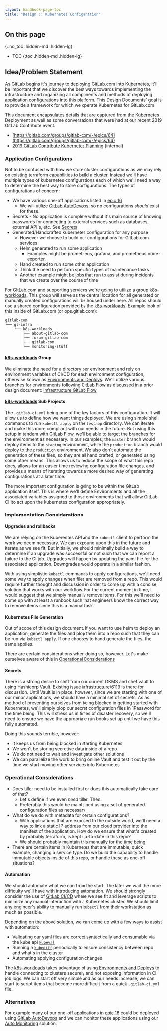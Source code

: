 ```yaml
---
layout: handbook-page-toc
title: "Design :: Kubernetes Configuration"
---
```


## On this page
{:.no_toc .hidden-md .hidden-lg}

- TOC
{:toc .hidden-md .hidden-lg}

## Idea/Problem Statement

As GitLab begins it's journey to deploying GitLab.com into Kubernetes, it'll be
important that we discover the best ways towards implementing the infrastructure
and organizing all components and methods of deploying application
configurations into this platform.  This Design Documents' goal is to provide a
framework for which we operate Kubernetes for GitLab.com

This document encapsulates details that are captured from the Kubernetes
Deployment as well as some conversations that were had at our recent 2019 GitLab
Contribute event.
* [https://gitlab.com/groups/gitlab-com/-/epics/64](https://gitlab.com/groups/gitlab-com/-/epics/64)
* [2019 GitLab Contribute Kubernetes Planning](https://docs.google.com/document/d/1N6vb0IbK3M5w2zUteyJ6c6yPu6rUBTXYQni2B5Je_k4/edit)
  (internal)

### Application Configurations

Not to be confused with how we store cluster configurations as we may rely on
existing terraform capabilities to build a cluster.  Instead we'll have multiple
types of kubernetes configurations each of which we'll need a way to determine
the best way to store configurations.  The types of configurations of concern:
  * We have various one-off applications listed in [epic 16]
    * We will utilize [GitLab AutoDevops], so no configurations _should_ exist
      for these.
  * Secrets - No application is complete without it's main source of knowing
    passwords for connecting to external services such as databases, external
    API's, etc.  See [Secrets](./#secrets)
  * Generated/Handcrafted kubernetes configuration for any purpose
    * However we choose to build our configurations for GitLab.com services
    * Helm generated to run some application
      * Examples might be prometheus, grafana, and prometheus node-exporter.
    * Hand created to run some other application
    * Think the need to perform specific types of maintenance tasks
    * Another example might be jobs that run to assist during incidents that we
      create over the course of time

For GitLab.com and supporting services we're going to utilize a group
[k8s-workloads].  This group will serve as the central location for all
generated or manually created configurations will be housed under here.  All
repos should use a shared configuration provided by the [k8s-workloads].
Example look of this inside of GitLab.com (or ops.gitlab.com):

```
gitlab-com
└── gl-infra
    └── k8s-workloads
        ├── about-gitlab-com
        ├── forum-gitlab-com
        ├── gitlab-com
        └── monitoring-stuff
```

#### [k8s-workloads] Group

We eliminate the need for a directory per environment and rely on environment
variables of CI/CD for each environment configuration, otherwise known as
[Environments and Deploys].  We'll utilize various branches for environments
following [GitLab Flow] as discussed in a prior design document: [Infrastructure
GitLab Flow]

#### [k8s-workloads] Sub Projects

The `.gitlab-ci.yml` being one of the key factors of this configuration.  It
will allow us to define how we want things deployed.  We are using simple shell
commands to run `kubectl apply` on the `testapp` directory.  We can iterate and
make this more compliant with our needs in the future.  But using this setup in
tandem with [GitLab Flow], we'll be able to target the branches for the
environment as necessary. In our examples, the `master` branch would deploy
items to the `staging` environment, while the `production` branch would deploy
to the `production` environment.  We also don't automate the generation of these
files, so they are all hand crafted, or generated using some other means.  This
allows us to reduce the scope of what this repo does, allows for an easier
time reviewing configuration file changes, and provides a means of iterating
towards a more desired way of generating configurations at a later time.

The more important configuration is going to be within the GitLab application
itself.  This is where we'll define Environments and all the associated
variables assigned to those environments that will allow GitLab CI ito act upon
the kubernetes configuration appropriately.

### Implementation Considerations
#### Upgrades and rollbacks

We are relying on the Kuberentes API and the `kubectl` client to perform the work
we deem necessary.  We can expound upon this in the future and iterate as we see
fit.  But initially, we should minimally build a way to determine if an upgrade
was successful or not such that we can report a failure to the CI job.  Upgrades
will happen by updating the yaml file for the associated application.
Downgrades would operate in a similar fashion.

With using simplistic `kubectl` commands to apply configurations, we'll need
some way to apply changes when files are removed from a repo.  This would
require further thought and discussion in order to come up with a concise
solution that works with our workflow.  For the current moment in time, I would
suggest that we simply manually remove items.  For this we'll need to come up
with at least a runbook such that engineers know the correct way to remove items
since this is a manual task.

#### Kubernetes File Generation

Out of scope of this design document.  If you want to use helm to deploy an
application, generate the files and plop them into a repo such that they can be
run via `kubectl apply`.  If one chooses to hand generate the files, the same
applies.

There are certain considerations when doing so, however. Let's make ourselves
aware of this in [Operational Considerations](./#operational-considerations)

#### Secrets

There is a strong desire to shift from our current GKMS and chef vault to using
Hashicorp Vault.  Existing issue [infrastructure/6119] is there for discussion.
Until Vault is in place, however, since we are starting with one of our minor
applications, we should have a minimal set of secrets.  As as method of
preventing ourselves from being blocked in getting started with Kubernetes,
we'll simply plop our secret configuration files in 1Password for the time
being.  This will stress us in times of disaster recovery, so we'll need to
ensure we have the appropriate run books set up until we have this fully
automated.

Doing this sounds terrible, however:
* It keeps us from being blocked in starting Kubernetes
* We won't be storing secretive data inside of a repo
* We do not need to wait and investigate other solutions
* We can parallelize the work to bring online Vault and test it out by the time
  we start moving other services into Kubernetes

### Operational Considerations

* Does tiller need to be installed first or does this automatically take care of
  that?
  * Let's define if we even _need_ tiller.  Then:
  * Preferably this would be maintained using a set of generated configuration
    files as necessary
* What do we do with metadata for certain configurations?
  * With applications that are exposed to the outside world, we'll need a way to
    link a static IP address from our cloud provider into the manifest of the
    application.  How do we ensure that what's created by probably terraform, is
    kept up-to-date in this repo?
  * We should probably maintain this manually for the time being
* There are certain items in Kubernetes that are immutable, quick example,
  changing a service type.  Do we build the capability to handle immutable
  objects inside of this repo, or handle these as one-off situations?

#### Automation

We should automate what we can from the start.  The later we wait the more
difficulty we'll have with introducing automation.  We should strongly consider
the use of [GitLab CI/CD] where we see fit and leverage scripts to minimize any
manual interaction with a Kubernetes cluster.  We should limit any engineer's
ability to manually run `kubectl` from their workstation as much as possible.

Depending on the above solution, we can come up with a few ways to assist with
automation:
  * Validating our yaml files are correct syntactically and consumable via the
    kube api [`kubeval`]
  * Running a [`kubediff`] periodically to ensure consistency between repo and
    what's in the cluster
  * Automating applying configuration changes

The [k8s-workloads] takes advantage of using [Environments and Deploys] to handle
connecting to clusters securely and not exposing information in CI job logs.  We
can start off very simple and as our needs increase, we can start to script
items that become more difficult from a quick `.gitlab-ci.yml` file.

### Alternatives

For example many of our one-off applications in [epic 16] could be deployed
using [GitLab AutoDevops] and we can monitor these applications using our [Auto
Monitoring] solution.

[k8s-workloads]: https://ops.gitlab.net/gitlab-com/gl-infra/k8s-workloads
[epic 16]: https://gitlab.com/groups/gitlab-com/gl-infra/-/epics/16
[GitLab AutoDevops]: https://docs.gitlab.com/ee/topics/autodevops/
[GitLab CI/CD]: https://docs.gitlab.com/ee/ci/README.html
[GitLab cloud native Helm Chart]: https://docs.gitlab.com/charts/
[transcrypt]: https://github.com/elasticdog/transcrypt
[gl-infra/infrastructure/issue5337]: https://gitlab.com/gitlab-com/gl-infra/infrastructure/issues/5337
[gl-infra/kubernetes-poc]: https://gitlab.com/gitlab-com/gl-infra/kubernetes-poc/tree/21d145e6a877552d7c8110a3ad279d433a9ab3c3
[sops]: https://github.com/mozilla/sops
[GKMS]: https://github.com/mozilla/sops#encrypting-using-gcp-kms
[Infrastructure GitLab Flow]: /handbook/engineering/infrastructure/design/git-workflow/
[`kubediff`]: https://github.com/weaveworks/kubediff
[`kubeval`]: https://github.com/instrumenta/kubeval
[Auto Monitoring]: https://docs.gitlab.com/ee/topics/autodevops/#auto-monitoring
[Environments and Deploys]: https://docs.gitlab.com/ee/ci/environments.html
[existing service catalog]: https://gitlab.com/gitlab-com/gl-infra/service-catalog-app
[GitLab Flow]: https://docs.gitlab.com/ee/workflow/gitlab_flow.html#environment-branches-with-gitlab-flow
[infrastructure/6119]: https://gitlab.com/gitlab-com/gl-infra/infrastructure/issues/6119
[Contribute Planning]: https://docs.google.com/document/d/1N6vb0IbK3M5w2zUteyJ6c6yPu6rUBTXYQni2B5Je_k4/edit
